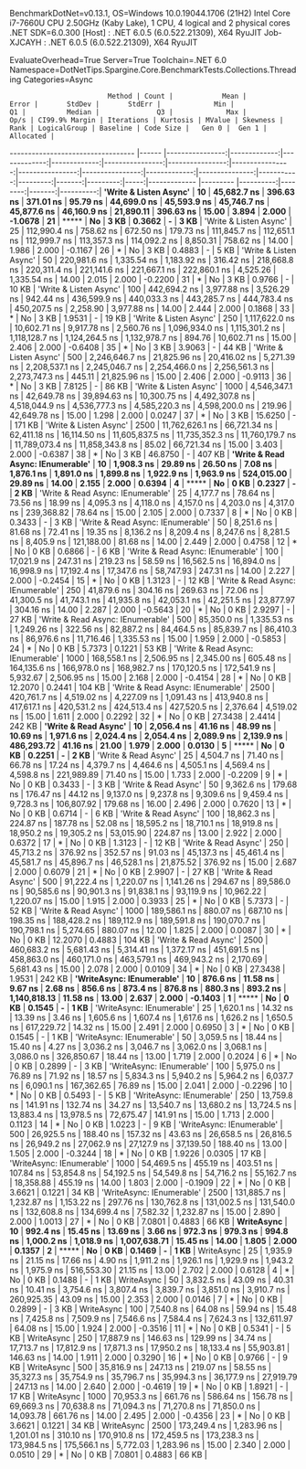 
BenchmarkDotNet=v0.13.1, OS=Windows 10.0.19044.1706 (21H2)
Intel Core i7-7660U CPU 2.50GHz (Kaby Lake), 1 CPU, 4 logical and 2 physical cores
.NET SDK=6.0.300
  [Host]     : .NET 6.0.5 (6.0.522.21309), X64 RyuJIT
  Job-XJCAYH : .NET 6.0.5 (6.0.522.21309), X64 RyuJIT

EvaluateOverhead=True  Server=True  Toolchain=.NET 6.0  
Namespace=DotNetTips.Spargine.Core.BenchmarkTests.Collections.Threading  Categories=Async  

                            Method | Count |            Mean |        Error |       StdDev |       StdErr |             Min |              Q1 |          Median |              Q3 |             Max |         Op/s | CI99.9% Margin | Iterations | Kurtosis | MValue | Skewness | Rank | LogicalGroup | Baseline | Code Size |   Gen 0 |  Gen 1 | Allocated |
---------------------------------- |------ |----------------:|-------------:|-------------:|-------------:|----------------:|----------------:|----------------:|----------------:|----------------:|-------------:|---------------:|-----------:|---------:|-------:|---------:|-----:|------------- |--------- |----------:|--------:|-------:|----------:|
            **'Write & Listen Async'** |    **10** |     **45,682.7 ns** |    **396.63 ns** |    **371.01 ns** |     **95.79 ns** |     **44,699.0 ns** |     **45,593.9 ns** |     **45,746.7 ns** |     **45,877.6 ns** |     **46,160.9 ns** |    **21,890.11** |      **396.63 ns** |      **15.00** |    **3.894** |  **2.000** |  **-1.0678** |   **21** |            ***** |       **No** |      **3 KB** |  **0.3662** |      **-** |      **3 KB** |
            'Write & Listen Async' |    25 |    112,990.4 ns |    758.62 ns |    672.50 ns |    179.73 ns |    111,845.7 ns |    112,651.1 ns |    112,999.7 ns |    113,357.3 ns |    114,092.2 ns |     8,850.31 |      758.62 ns |      14.00 |    1.986 |  2.000 |  -0.1167 |   26 |            * |       No |      3 KB |  0.4883 |      - |      5 KB |
            'Write & Listen Async' |    50 |    220,981.6 ns |  1,335.54 ns |  1,183.92 ns |    316.42 ns |    218,668.8 ns |    220,311.4 ns |    221,141.6 ns |    221,667.1 ns |    222,860.1 ns |     4,525.26 |    1,335.54 ns |      14.00 |    2.015 |  2.000 |  -0.2200 |   31 |            * |       No |      3 KB |  0.9766 |      - |     10 KB |
            'Write & Listen Async' |   100 |    442,694.2 ns |  3,977.88 ns |  3,526.29 ns |    942.44 ns |    436,599.9 ns |    440,033.3 ns |    443,285.7 ns |    444,783.4 ns |    450,207.5 ns |     2,258.90 |    3,977.88 ns |      14.00 |    2.444 |  2.000 |   0.1868 |   33 |            * |       No |      3 KB |  1.9531 |      - |     19 KB |
            'Write & Listen Async' |   250 |  1,117,622.0 ns | 10,602.71 ns |  9,917.78 ns |  2,560.76 ns |  1,096,934.0 ns |  1,115,301.2 ns |  1,118,128.7 ns |  1,124,264.5 ns |  1,132,978.7 ns |       894.76 |   10,602.71 ns |      15.00 |    2.406 |  2.000 |  -0.6408 |   35 |            * |       No |      3 KB |  3.9063 |      - |     44 KB |
            'Write & Listen Async' |   500 |  2,246,646.7 ns | 21,825.96 ns | 20,416.02 ns |  5,271.39 ns |  2,208,537.1 ns |  2,245,046.7 ns |  2,254,466.0 ns |  2,256,561.3 ns |  2,273,747.3 ns |       445.11 |   21,825.96 ns |      15.00 |    2.406 |  2.000 |  -0.9113 |   36 |            * |       No |      3 KB |  7.8125 |      - |     86 KB |
            'Write & Listen Async' |  1000 |  4,546,347.1 ns | 42,649.78 ns | 39,894.63 ns | 10,300.75 ns |  4,492,307.8 ns |  4,518,044.9 ns |  4,536,777.3 ns |  4,585,220.3 ns |  4,598,200.0 ns |       219.96 |   42,649.78 ns |      15.00 |    1.298 |  2.000 |   0.0247 |   37 |            * |       No |      3 KB | 15.6250 |      - |    171 KB |
            'Write & Listen Async' |  2500 | 11,762,626.1 ns | 66,721.34 ns | 62,411.18 ns | 16,114.50 ns | 11,605,837.5 ns | 11,735,352.3 ns | 11,760,179.7 ns | 11,789,073.4 ns | 11,858,343.8 ns |        85.02 |   66,721.34 ns |      15.00 |    3.403 |  2.000 |  -0.6387 |   38 |            * |       No |      3 KB | 46.8750 |      - |    407 KB |
 **'Write & Read Async: IEnumerable'** |    **10** |      **1,908.3 ns** |     **29.89 ns** |     **26.50 ns** |      **7.08 ns** |      **1,876.1 ns** |      **1,891.0 ns** |      **1,899.8 ns** |      **1,922.9 ns** |      **1,963.9 ns** |   **524,015.00** |       **29.89 ns** |      **14.00** |    **2.155** |  **2.000** |   **0.6394** |    **4** |            ***** |       **No** |      **0 KB** |  **0.2327** |      **-** |      **2 KB** |
 'Write & Read Async: IEnumerable' |    25 |      4,177.7 ns |     78.64 ns |     73.56 ns |     18.99 ns |      4,095.3 ns |      4,118.0 ns |      4,157.0 ns |      4,203.0 ns |      4,317.0 ns |   239,368.82 |       78.64 ns |      15.00 |    2.105 |  2.000 |   0.7337 |    8 |            * |       No |      0 KB |  0.3433 |      - |      3 KB |
 'Write & Read Async: IEnumerable' |    50 |      8,251.6 ns |     81.68 ns |     72.41 ns |     19.35 ns |      8,136.2 ns |      8,209.4 ns |      8,247.6 ns |      8,281.5 ns |      8,405.9 ns |   121,188.00 |       81.68 ns |      14.00 |    2.449 |  2.000 |   0.4758 |   12 |            * |       No |      0 KB |  0.6866 |      - |      6 KB |
 'Write & Read Async: IEnumerable' |   100 |     17,021.9 ns |    247.31 ns |    219.23 ns |     58.59 ns |     16,562.5 ns |     16,894.0 ns |     16,998.9 ns |     17,192.4 ns |     17,347.6 ns |    58,747.93 |      247.31 ns |      14.00 |    2.227 |  2.000 |  -0.2454 |   15 |            * |       No |      0 KB |  1.3123 |      - |     12 KB |
 'Write & Read Async: IEnumerable' |   250 |     41,879.6 ns |    304.16 ns |    269.63 ns |     72.06 ns |     41,300.5 ns |     41,743.1 ns |     41,935.8 ns |     42,053.1 ns |     42,251.5 ns |    23,877.97 |      304.16 ns |      14.00 |    2.287 |  2.000 |  -0.5643 |   20 |            * |       No |      0 KB |  2.9297 |      - |     27 KB |
 'Write & Read Async: IEnumerable' |   500 |     85,350.0 ns |  1,335.53 ns |  1,249.26 ns |    322.56 ns |     82,887.2 ns |     84,464.5 ns |     85,839.7 ns |     86,410.3 ns |     86,976.6 ns |    11,716.46 |    1,335.53 ns |      15.00 |    1.959 |  2.000 |  -0.5853 |   24 |            * |       No |      0 KB |  5.7373 | 0.1221 |     53 KB |
 'Write & Read Async: IEnumerable' |  1000 |    168,558.1 ns |  2,506.95 ns |  2,345.00 ns |    605.48 ns |    164,135.6 ns |    166,978.0 ns |    168,982.7 ns |    170,120.5 ns |    172,541.9 ns |     5,932.67 |    2,506.95 ns |      15.00 |    2.168 |  2.000 |  -0.4154 |   28 |            * |       No |      0 KB | 12.2070 | 0.2441 |    104 KB |
 'Write & Read Async: IEnumerable' |  2500 |    420,761.7 ns |  4,519.02 ns |  4,227.09 ns |  1,091.43 ns |    413,940.8 ns |    417,617.1 ns |    420,531.2 ns |    424,513.4 ns |    427,520.5 ns |     2,376.64 |    4,519.02 ns |      15.00 |    1.611 |  2.000 |   0.2292 |   32 |            * |       No |      0 KB | 27.3438 | 2.4414 |    242 KB |
              **'Write & Read Async'** |    **10** |      **2,056.4 ns** |     **41.16 ns** |     **48.99 ns** |     **10.69 ns** |      **1,971.6 ns** |      **2,024.4 ns** |      **2,054.4 ns** |      **2,089.9 ns** |      **2,139.9 ns** |   **486,293.72** |       **41.16 ns** |      **21.00** |    **1.979** |  **2.000** |   **0.0130** |    **5** |            ***** |       **No** |      **0 KB** |  **0.2251** |      **-** |      **2 KB** |
              'Write & Read Async' |    25 |      4,504.7 ns |     71.40 ns |     66.78 ns |     17.24 ns |      4,379.7 ns |      4,464.6 ns |      4,505.1 ns |      4,569.4 ns |      4,598.8 ns |   221,989.89 |       71.40 ns |      15.00 |    1.733 |  2.000 |  -0.2209 |    9 |            * |       No |      0 KB |  0.3433 |      - |      3 KB |
              'Write & Read Async' |    50 |      9,362.6 ns |    179.68 ns |    176.47 ns |     44.12 ns |      9,137.0 ns |      9,237.8 ns |      9,309.6 ns |      9,459.4 ns |      9,728.3 ns |   106,807.92 |      179.68 ns |      16.00 |    2.496 |  2.000 |   0.7620 |   13 |            * |       No |      0 KB |  0.6714 |      - |      6 KB |
              'Write & Read Async' |   100 |     18,862.3 ns |    224.87 ns |    187.78 ns |     52.08 ns |     18,595.2 ns |     18,710.1 ns |     18,919.8 ns |     18,950.2 ns |     19,305.2 ns |    53,015.90 |      224.87 ns |      13.00 |    2.922 |  2.000 |   0.6372 |   17 |            * |       No |      0 KB |  1.3123 |      - |     12 KB |
              'Write & Read Async' |   250 |     45,713.2 ns |    376.92 ns |    352.57 ns |     91.03 ns |     45,137.3 ns |     45,461.4 ns |     45,581.7 ns |     45,896.7 ns |     46,528.1 ns |    21,875.52 |      376.92 ns |      15.00 |    2.687 |  2.000 |   0.6079 |   21 |            * |       No |      0 KB |  2.9907 |      - |     27 KB |
              'Write & Read Async' |   500 |     91,222.4 ns |  1,220.07 ns |  1,141.26 ns |    294.67 ns |     89,586.0 ns |     90,585.6 ns |     90,901.3 ns |     91,838.1 ns |     93,119.9 ns |    10,962.22 |    1,220.07 ns |      15.00 |    1.915 |  2.000 |   0.3933 |   25 |            * |       No |      0 KB |  5.7373 |      - |     52 KB |
              'Write & Read Async' |  1000 |    189,586.1 ns |    880.07 ns |    687.10 ns |    198.35 ns |    188,428.2 ns |    189,112.9 ns |    189,591.8 ns |    190,070.7 ns |    190,798.1 ns |     5,274.65 |      880.07 ns |      12.00 |    1.825 |  2.000 |   0.0087 |   30 |            * |       No |      0 KB | 12.2070 | 0.4883 |    104 KB |
              'Write & Read Async' |  2500 |    460,683.2 ns |  5,681.43 ns |  5,314.41 ns |  1,372.17 ns |    451,691.5 ns |    458,863.0 ns |    460,171.0 ns |    463,579.1 ns |    469,943.2 ns |     2,170.69 |    5,681.43 ns |      15.00 |    2.078 |  2.000 |   0.0109 |   34 |            * |       No |      0 KB | 27.3438 | 1.9531 |    242 KB |
         **'WriteAsync: IEnumerable'** |    **10** |        **876.6 ns** |     **11.58 ns** |      **9.67 ns** |      **2.68 ns** |        **856.6 ns** |        **873.4 ns** |        **876.8 ns** |        **880.3 ns** |        **893.2 ns** | **1,140,818.13** |       **11.58 ns** |      **13.00** |    **2.637** |  **2.000** |  **-0.1403** |    **1** |            ***** |       **No** |      **0 KB** |  **0.1545** |      **-** |      **1 KB** |
         'WriteAsync: IEnumerable' |    25 |      1,620.1 ns |     14.32 ns |     13.39 ns |      3.46 ns |      1,605.6 ns |      1,607.4 ns |      1,617.6 ns |      1,626.2 ns |      1,650.5 ns |   617,229.72 |       14.32 ns |      15.00 |    2.491 |  2.000 |   0.6950 |    3 |            * |       No |      0 KB |  0.1545 |      - |      1 KB |
         'WriteAsync: IEnumerable' |    50 |      3,059.5 ns |     18.44 ns |     15.40 ns |      4.27 ns |      3,036.2 ns |      3,046.7 ns |      3,062.0 ns |      3,068.1 ns |      3,086.0 ns |   326,850.67 |       18.44 ns |      13.00 |    1.719 |  2.000 |   0.2024 |    6 |            * |       No |      0 KB |  0.2899 |      - |      3 KB |
         'WriteAsync: IEnumerable' |   100 |      5,975.0 ns |     76.89 ns |     71.92 ns |     18.57 ns |      5,834.3 ns |      5,940.2 ns |      5,964.2 ns |      6,037.7 ns |      6,090.1 ns |   167,362.65 |       76.89 ns |      15.00 |    2.041 |  2.000 |  -0.2296 |   10 |            * |       No |      0 KB |  0.5493 |      - |      5 KB |
         'WriteAsync: IEnumerable' |   250 |     13,759.8 ns |    141.91 ns |    132.74 ns |     34.27 ns |     13,540.7 ns |     13,680.2 ns |     13,724.5 ns |     13,883.4 ns |     13,978.5 ns |    72,675.47 |      141.91 ns |      15.00 |    1.713 |  2.000 |   0.1123 |   14 |            * |       No |      0 KB |  1.0223 |      - |      9 KB |
         'WriteAsync: IEnumerable' |   500 |     26,925.5 ns |    188.40 ns |    157.32 ns |     43.63 ns |     26,658.5 ns |     26,816.5 ns |     26,949.2 ns |     27,062.9 ns |     27,127.9 ns |    37,139.50 |      188.40 ns |      13.00 |    1.505 |  2.000 |  -0.3244 |   18 |            * |       No |      0 KB |  1.9226 | 0.0305 |     17 KB |
         'WriteAsync: IEnumerable' |  1000 |     54,469.5 ns |    455.19 ns |    403.51 ns |    107.84 ns |     53,854.8 ns |     54,192.5 ns |     54,549.8 ns |     54,716.2 ns |     55,162.7 ns |    18,358.88 |      455.19 ns |      14.00 |    1.803 |  2.000 |  -0.1909 |   22 |            * |       No |      0 KB |  3.6621 | 0.1221 |     34 KB |
         'WriteAsync: IEnumerable' |  2500 |    131,885.7 ns |  1,232.87 ns |  1,153.22 ns |    297.76 ns |    130,762.8 ns |    131,002.5 ns |    131,540.0 ns |    132,608.8 ns |    134,699.4 ns |     7,582.32 |    1,232.87 ns |      15.00 |    2.890 |  2.000 |   1.0013 |   27 |            * |       No |      0 KB |  7.0801 | 0.4883 |     66 KB |
                        **WriteAsync** |    **10** |        **992.4 ns** |     **15.45 ns** |     **13.69 ns** |      **3.66 ns** |        **972.3 ns** |        **979.3 ns** |        **994.8 ns** |      **1,000.2 ns** |      **1,018.9 ns** | **1,007,638.71** |       **15.45 ns** |      **14.00** |    **1.805** |  **2.000** |   **0.1357** |    **2** |            ***** |       **No** |      **0 KB** |  **0.1469** |      **-** |      **1 KB** |
                        WriteAsync |    25 |      1,935.9 ns |     21.15 ns |     17.66 ns |      4.90 ns |      1,911.2 ns |      1,926.1 ns |      1,929.9 ns |      1,943.2 ns |      1,975.9 ns |   516,553.30 |       21.15 ns |      13.00 |    2.702 |  2.000 |   0.6128 |    4 |            * |       No |      0 KB |  0.1488 |      - |      1 KB |
                        WriteAsync |    50 |      3,832.5 ns |     43.09 ns |     40.31 ns |     10.41 ns |      3,754.6 ns |      3,807.4 ns |      3,839.7 ns |      3,851.0 ns |      3,910.7 ns |   260,925.35 |       43.09 ns |      15.00 |    2.353 |  2.000 |   0.0146 |    7 |            * |       No |      0 KB |  0.2899 |      - |      3 KB |
                        WriteAsync |   100 |      7,540.8 ns |     64.08 ns |     59.94 ns |     15.48 ns |      7,425.8 ns |      7,509.9 ns |      7,546.6 ns |      7,584.4 ns |      7,624.3 ns |   132,611.97 |       64.08 ns |      15.00 |    1.924 |  2.000 |  -0.3516 |   11 |            * |       No |      0 KB |  0.5341 |      - |      5 KB |
                        WriteAsync |   250 |     17,887.9 ns |    146.63 ns |    129.99 ns |     34.74 ns |     17,713.7 ns |     17,812.9 ns |     17,871.3 ns |     17,950.2 ns |     18,133.4 ns |    55,903.81 |      146.63 ns |      14.00 |    1.911 |  2.000 |   0.3290 |   16 |            * |       No |      0 KB |  0.9766 |      - |      9 KB |
                        WriteAsync |   500 |     35,816.9 ns |    247.13 ns |    219.07 ns |     58.55 ns |     35,327.3 ns |     35,754.9 ns |     35,796.7 ns |     35,994.3 ns |     36,177.9 ns |    27,919.79 |      247.13 ns |      14.00 |    2.640 |  2.000 |  -0.4619 |   19 |            * |       No |      0 KB |  1.8921 |      - |     17 KB |
                        WriteAsync |  1000 |     70,953.3 ns |    661.76 ns |    586.64 ns |    156.78 ns |     69,669.3 ns |     70,638.8 ns |     71,094.3 ns |     71,270.8 ns |     71,850.0 ns |    14,093.78 |      661.76 ns |      14.00 |    2.495 |  2.000 |  -0.4356 |   23 |            * |       No |      0 KB |  3.6621 | 0.1221 |     34 KB |
                        WriteAsync |  2500 |    173,249.4 ns |  1,283.96 ns |  1,201.01 ns |    310.10 ns |    170,910.8 ns |    172,459.5 ns |    173,238.3 ns |    173,984.5 ns |    175,566.1 ns |     5,772.03 |    1,283.96 ns |      15.00 |    2.340 |  2.000 |   0.0510 |   29 |            * |       No |      0 KB |  7.0801 | 0.4883 |     66 KB |
